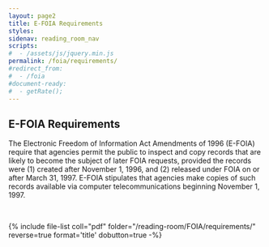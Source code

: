 ```yaml
---
layout: page2
title: E-FOIA Requirements
styles:
sidenav: reading_room_nav
scripts:
#  - /assets/js/jquery.min.js
permalink: /foia/requirements/
#redirect_from:
#  - /foia
#document-ready:
#  - getRate();
---
```


## E-FOIA Requirements

The Electronic Freedom of Information Act Amendments of 1996 (E-FOIA) require that agencies permit the public to inspect and copy records that are likely to become the subject of later FOIA requests, provided the records were (1) created after November 1, 1996, and (2) released under FOIA on or after March 31, 1997. E-FOIA stipulates that agencies make copies of such records available via computer telecommunications beginning November 1, 1997.

<br>

{% include file-list coll="pdf" folder="/reading-room/FOIA/requirements/" reverse=true format='title'  dobutton=true -%}

<!-- CONTENT END -->
